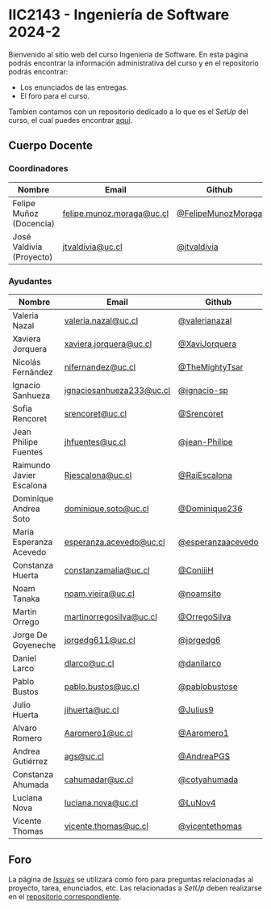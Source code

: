 # IIC2143 - Ingeniería de Software 2024-2

Bienvenido al sitio web del curso Ingeniería de Software. En esta página podrás encontrar la información administrativa del curso y en el repositorio podrás encontrar:
* Los enunciados de las entregas.
* El foro para el curso.

Tambien contamos con un repositorio dedicado a lo que es el _SetUp_ del curso, el cual puedes encontrar [aquí](https://github.com/IIC2143/Setup-Guides).

## Cuerpo Docente

### Coordinadores

| Nombre                      | Email                   | Github                                         |
|-----------------------------|-------------------------|------------------------------------------------|
| Felipe Muñoz (Docencia) | felipe.munoz.moraga@uc.cl  | [@FelipeMunozMoraga](https://github.com/FelipeMunozMoraga)     |
| José Valdivia (Proyecto)   | jtvaldivia@uc.cl | [@jtvaldivia](https://github.com/jtvaldivia) |


### Ayudantes


| Nombre                      | Email                     | Github                                                               |
|-----------------------------|---------------------------|----------------------------------------------------------------------|
| Valeria Nazal | valeria.nazal@uc.cl | [@valerianazal](https://github.com/valerianazal) |
| Xaviera Jorquera | xaviera.jorquera@uc.cl | [@XaviJorquera](https://github.com/XaviJorquera) |
| Nicolás Fernández | nifernandez@uc.cl | [@TheMightyTsar](https://github.com/TheMightyTsar) |
| Ignacio Sanhueza | ignaciosanhueza233@uc.cl | [@ignacio-sp](https://github.com/ignacio-sp) |
| Sofia Rencoret | srencoret@uc.cl | [@Srencoret](https://github.com/Srencoret) |
| Jean Philipe Fuentes | jhfuentes@uc.cl | [@jean-Philipe](https://github.com/jean-Philipe) |
| Raimundo Javier Escalona | Rjescalona@uc.cl | [@RaiEscalona](https://github.com/RaiEscalona) |
| Dominique Andrea Soto | dominique.soto@uc.cl | [@Dominique236](https://github.com/Dominique236) |
| Maria Esperanza Acevedo | esperanza.acevedo@uc.cl | [@esperanzaacevedo](https://github.com/esperanzaacevedo) |
| Constanza Huerta | constanzamalia@uc.cl | [@ConiiiH](https://github.com/ConiiiH) |
| Noam Tanaka | noam.vieira@uc.cl | [@noamsito](https://github.com/noamsito) |
| Martin Orrego | martinorregosilva@uc.cl| [@OrregoSilva](https://github.com/OrregoSilva) |
| Jorge De Goyeneche | jorgedg611@uc.cl | [@jorgedg6](https://github.com/jorgedg6) |
| Daniel Larco | dlarco@uc.cl | [@danilarco](https://github.com/danilarco) |
| Pablo Bustos | pablo.bustos@uc.cl | [@pablobustose](https://github.com/pablobustose) |
| Julio Huerta | jihuerta@uc.cl | [@Julius9](https://github.com/Julius9) |
| Alvaro Romero | Aaromero1@uc.cl | [@Aaromero1](https://github.com/Aaromero1) |
| Andrea Gutiérrez | ags@uc.cl | [@AndreaPGS](https://github.com/AndreaPGS) |
| Constanza Ahumada | cahumadar@uc.cl | [@cotyahumada](https://github.com/cotyahumada) |
| Luciana Nova | luciana.nova@uc.cl| [@LuNov4](https://github.com/LuNov4) |
| Vicente Thomas | vicente.thomas@uc.cl | [@vicentethomas](https://github.com/vicentethomas) |

## Foro

La página de [_Issues_](https://github.com/IIC2143/Syllabus/issues) se utilizará como foro para preguntas relacionadas al proyecto, tarea, enunciados, etc. Las relacionadas a _SetUp_ deben realizarse en el [repositorio correspondiente](https://github.com/IIC2143/Setup-Guides/issues).
